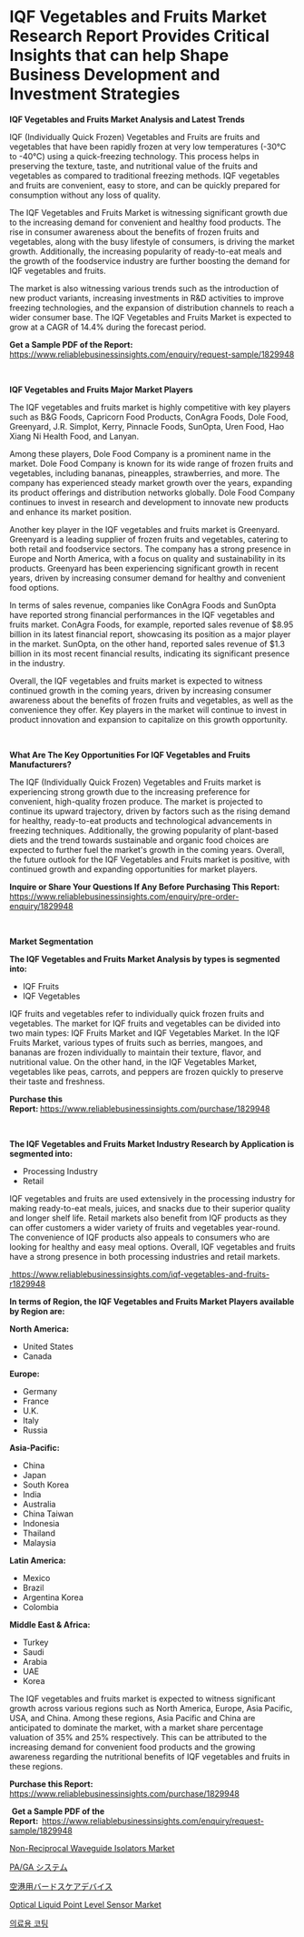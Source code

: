<p><h1>IQF Vegetables and Fruits Market Research Report Provides Critical Insights that can help Shape Business Development and Investment Strategies</h1></p><p><strong>IQF Vegetables and Fruits Market Analysis and Latest Trends</strong></p>
<p><p>IQF (Individually Quick Frozen) Vegetables and Fruits are fruits and vegetables that have been rapidly frozen at very low temperatures (-30°C to -40°C) using a quick-freezing technology. This process helps in preserving the texture, taste, and nutritional value of the fruits and vegetables as compared to traditional freezing methods. IQF vegetables and fruits are convenient, easy to store, and can be quickly prepared for consumption without any loss of quality.</p><p>The IQF Vegetables and Fruits Market is witnessing significant growth due to the increasing demand for convenient and healthy food products. The rise in consumer awareness about the benefits of frozen fruits and vegetables, along with the busy lifestyle of consumers, is driving the market growth. Additionally, the increasing popularity of ready-to-eat meals and the growth of the foodservice industry are further boosting the demand for IQF vegetables and fruits.</p><p>The market is also witnessing various trends such as the introduction of new product variants, increasing investments in R&D activities to improve freezing technologies, and the expansion of distribution channels to reach a wider consumer base. The IQF Vegetables and Fruits Market is expected to grow at a CAGR of 14.4% during the forecast period.</p></p>
<p><strong>Get a Sample PDF of the Report:&nbsp;</strong> <a href="https://www.reliablebusinessinsights.com/enquiry/request-sample/1829948">https://www.reliablebusinessinsights.com/enquiry/request-sample/1829948</a></p>
<p>&nbsp;</p>
<p><strong>IQF Vegetables and Fruits Major Market Players</strong></p>
<p><p>The IQF vegetables and fruits market is highly competitive with key players such as B&G Foods, Capricorn Food Products, ConAgra Foods, Dole Food, Greenyard, J.R. Simplot, Kerry, Pinnacle Foods, SunOpta, Uren Food, Hao Xiang Ni Health Food, and Lanyan. </p><p>Among these players, Dole Food Company is a prominent name in the market. Dole Food Company is known for its wide range of frozen fruits and vegetables, including bananas, pineapples, strawberries, and more. The company has experienced steady market growth over the years, expanding its product offerings and distribution networks globally. Dole Food Company continues to invest in research and development to innovate new products and enhance its market position.</p><p>Another key player in the IQF vegetables and fruits market is Greenyard. Greenyard is a leading supplier of frozen fruits and vegetables, catering to both retail and foodservice sectors. The company has a strong presence in Europe and North America, with a focus on quality and sustainability in its products. Greenyard has been experiencing significant growth in recent years, driven by increasing consumer demand for healthy and convenient food options.</p><p>In terms of sales revenue, companies like ConAgra Foods and SunOpta have reported strong financial performances in the IQF vegetables and fruits market. ConAgra Foods, for example, reported sales revenue of $8.95 billion in its latest financial report, showcasing its position as a major player in the market. SunOpta, on the other hand, reported sales revenue of $1.3 billion in its most recent financial results, indicating its significant presence in the industry.</p><p>Overall, the IQF vegetables and fruits market is expected to witness continued growth in the coming years, driven by increasing consumer awareness about the benefits of frozen fruits and vegetables, as well as the convenience they offer. Key players in the market will continue to invest in product innovation and expansion to capitalize on this growth opportunity.</p></p>
<p>&nbsp;</p>
<p><strong>What Are The Key Opportunities For IQF Vegetables and Fruits Manufacturers?</strong></p>
<p><p>The IQF (Individually Quick Frozen) Vegetables and Fruits market is experiencing strong growth due to the increasing preference for convenient, high-quality frozen produce. The market is projected to continue its upward trajectory, driven by factors such as the rising demand for healthy, ready-to-eat products and technological advancements in freezing techniques. Additionally, the growing popularity of plant-based diets and the trend towards sustainable and organic food choices are expected to further fuel the market's growth in the coming years. Overall, the future outlook for the IQF Vegetables and Fruits market is positive, with continued growth and expanding opportunities for market players.</p></p>
<p><strong>Inquire or Share Your Questions If Any Before Purchasing This Report:</strong> <a href="https://www.reliablebusinessinsights.com/enquiry/pre-order-enquiry/1829948">https://www.reliablebusinessinsights.com/enquiry/pre-order-enquiry/1829948</a></p>
<p>&nbsp;</p>
<p><strong>Market Segmentation</strong></p>
<p><strong>The IQF Vegetables and Fruits Market Analysis by types is segmented into:</strong></p>
<p><ul><li>IQF Fruits</li><li>IQF Vegetables</li></ul></p>
<p><p>IQF fruits and vegetables refer to individually quick frozen fruits and vegetables. The market for IQF fruits and vegetables can be divided into two main types: IQF Fruits Market and IQF Vegetables Market. In the IQF Fruits Market, various types of fruits such as berries, mangoes, and bananas are frozen individually to maintain their texture, flavor, and nutritional value. On the other hand, in the IQF Vegetables Market, vegetables like peas, carrots, and peppers are frozen quickly to preserve their taste and freshness.</p></p>
<p><strong>Purchase this Report:&nbsp;</strong><a href="https://www.reliablebusinessinsights.com/purchase/1829948">https://www.reliablebusinessinsights.com/purchase/1829948</a></p>
<p>&nbsp;</p>
<p><strong>The IQF Vegetables and Fruits Market Industry Research by Application is segmented into:</strong></p>
<p><ul><li>Processing Industry</li><li>Retail</li></ul></p>
<p><p>IQF vegetables and fruits are used extensively in the processing industry for making ready-to-eat meals, juices, and snacks due to their superior quality and longer shelf life. Retail markets also benefit from IQF products as they can offer customers a wider variety of fruits and vegetables year-round. The convenience of IQF products also appeals to consumers who are looking for healthy and easy meal options. Overall, IQF vegetables and fruits have a strong presence in both processing industries and retail markets.</p></p>
<p><a href="https://www.reliablebusinessinsights.com/iqf-vegetables-and-fruits-r1829948">&nbsp;https://www.reliablebusinessinsights.com/iqf-vegetables-and-fruits-r1829948</a></p>
<p><strong>In terms of Region, the IQF Vegetables and Fruits Market Players available by Region are:</strong></p>
<p>
    <p> <strong> North America: </strong>
        <ul>
            <li>United States</li>
            <li>Canada</li>
        </ul>
        </p> 
    <p> <strong> Europe: </strong>
        <ul>
            <li>Germany</li>
            <li>France</li>
            <li>U.K.</li>
            <li>Italy</li>
            <li>Russia</li>
        </ul>
        </p> 
    <p> <strong> Asia-Pacific: </strong>
        <ul>
            <li>China</li>
            <li>Japan</li>
            <li>South Korea</li>
            <li>India</li>
            <li>Australia</li>
            <li>China Taiwan</li>
            <li>Indonesia</li>
            <li>Thailand</li>
            <li>Malaysia</li>
        </ul>
        </p> 
    <p> <strong> Latin America: </strong>
        <ul>
            <li>Mexico</li>
            <li>Brazil</li>
            <li>Argentina Korea</li>
            <li>Colombia</li>
        </ul>
        </p> 
    <p> <strong> Middle East & Africa: </strong>
        <ul>
            <li>Turkey</li>
            <li>Saudi</li>
            <li>Arabia</li>
            <li>UAE</li>
            <li>Korea</li>
        </ul>
    </p>
    </p>
<p><p>The IQF vegetables and fruits market is expected to witness significant growth across various regions such as North America, Europe, Asia Pacific, USA, and China. Among these regions, Asia Pacific and China are anticipated to dominate the market, with a market share percentage valuation of 35% and 25% respectively. This can be attributed to the increasing demand for convenient food products and the growing awareness regarding the nutritional benefits of IQF vegetables and fruits in these regions.</p></p>
<p><strong>Purchase this Report: </strong><a href="https://www.reliablebusinessinsights.com/purchase/1829948">https://www.reliablebusinessinsights.com/purchase/1829948</a></p>
<p>&nbsp;<strong>Get a Sample PDF of the Report:&nbsp;&nbsp;</strong><a href="https://www.reliablebusinessinsights.com/enquiry/request-sample/1829948">https://www.reliablebusinessinsights.com/enquiry/request-sample/1829948</a></p>
<p><strong></strong></p>
<p><p><a href="https://github.com/moyahfrancoestellec51j635wcx/Market-Research-Report-List-3/blob/main/non-reciprocal-waveguide-isolators-market.md">Non-Reciprocal Waveguide Isolators Market</a></p><p><a href="https://github.com/dawson566/Market-Research-Report-List-1/blob/main/8358766151218.md">PA/GA システム</a></p><p><a href="https://medium.com/@valentinemike02/%E3%82%B0%E3%83%AD%E3%83%BC%E3%83%90%E3%83%AB%E7%A9%BA%E6%B8%AF%E9%B3%A5%E3%82%88%E3%81%91%E3%83%87%E3%83%90%E3%82%A4%E3%82%B9%E5%B8%82%E5%A0%B4%E3%82%BB%E3%82%AF%E3%82%BF%E3%83%BC-%E7%A8%AE%E9%A1%9E-%E3%82%A2%E3%83%97%E3%83%AA%E3%82%B1%E3%83%BC%E3%82%B7%E3%83%A7%E3%83%B3-%E5%B8%82%E5%A0%B4%E3%83%97%E3%83%AC%E3%82%A4%E3%83%A4%E3%83%BC%E6%88%A6%E7%95%A5-%E5%9C%B0%E5%9F%9F%E5%88%A5%E6%88%90%E9%95%B7%E8%A6%8B%E9%80%9A%E3%81%97-%E3%81%8A%E3%82%88%E3%81%B3%E5%B0%86%E6%9D%A5%E3%81%AE%E4%BA%88%E6%B8%AC-2024%E5%B9%B4-2031%E5%B9%B4-aeeb074a830d">空港用バードスケアデバイス</a></p><p><a href="https://github.com/mharielmesa/Market-Research-Report-List-3/blob/main/optical-liquid-point-level-sensor-market.md">Optical Liquid Point Level Sensor Market</a></p><p><a href="https://medium.com/@nikitaschaefer/%EC%9D%98%EB%A3%8C-%EB%93%B1%EA%B8%89-%EC%BD%94%ED%8C%85-%EC%8B%9C%EC%9E%A5-%EA%B7%9C%EB%AA%A8-%EC%A0%90%EC%9C%A0%EC%9C%A8-%EB%B0%8F-%ED%8A%B8%EB%A0%8C%EB%93%9C-%EB%B6%84%EC%84%9D-%EB%B3%B4%EA%B3%A0%EC%84%9C-%EC%B5%9C%EC%A2%85-%EC%82%AC%EC%9A%A9%EC%B2%98-%EC%9D%BC%EB%B0%98-%EC%99%B8%EA%B3%BC-%EC%8B%AC%ED%98%88%EA%B4%80-%EC%8B%A0%EA%B2%BD%ED%95%99-%EB%B6%80%EC%9D%B8%EA%B3%BC%ED%95%99-%EC%A0%95%ED%98%95%EC%99%B8%EA%B3%BC-%EC%B9%98%EC%9D%98%ED%95%99-%EA%B8%B0%ED%83%80-%EC%95%88%EA%B3%BC-%EC%86%8C%EC%95%84%EA%B3%BC-%EB%93%B1-%EC%9B%90%EC%9E%90%EC%9E%AC-%EB%B3%84-31d56321d51c">의료용 코팅</a></p></p>